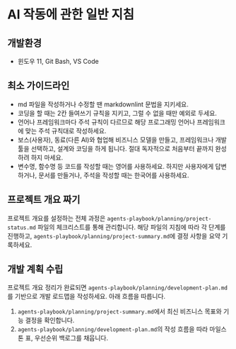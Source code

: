 # AI 작동에 관한 일반 지침

## 개발환경

- 윈도우 11, Git Bash, VS Code

## 최소 가이드라인

- md 파일을 작성하거나 수정할 땐 markdownlint 문법을 지키세요.
- 코딩을 할 때는 2칸 들여쓰기 규칙을 지키고, 그럴 수 없을 때만 예외로 두세요.
- 언어나 프레임워크마다 주석 규칙이 다르므로 해당 프로그래밍 언어나 프레임워크에 맞는 주석 규칙대로 작성하세요.
- 보스(사용자), 동료(다른 AI)와 협업해 비즈니스 모델을 만들고, 프레임워크나 개발툴을 선택하고, 설계와 코딩을 하게 됩니다. 절대 독자적으로 처음부터 끝까지 완성하려 하지 마세요.
- 변수명, 함수명 등 코드를 작성할 때는 영어를 사용하세요. 하지만 사용자에게 답변하거나, 문서를 만들거나, 주석을 작성할 때는 한국어를 사용하세요.

## 프로젝트 개요 짜기

프로젝트 개요를 설정하는 전체 과정은 `agents-playbook/planning/project-status.md` 파일의 체크리스트를 통해 관리합니다. 해당 파일의 지침에 따라 각 단계를 진행하고, `agents-playbook/planning/project-summary.md`에 결정 사항을 요약 기록하세요.

## 개발 계획 수립

프로젝트 개요 정리가 완료되면 `agents-playbook/planning/development-plan.md`를 기반으로 개발 로드맵을 작성하세요. 아래 흐름을 따릅니다.

1. `agents-playbook/planning/project-summary.md`에서 최신 비즈니스 목표와 기능 결정을 확인합니다.
2. `agents-playbook/planning/development-plan.md`의 작성 흐름을 따라 마일스톤 표, 우선순위 백로그를 채웁니다.
